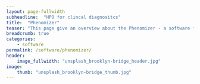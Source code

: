 ```yaml
---
layout: page-fullwidth
subheadline:  "HPO for clincal diagnositcs"
title:  "Phenomizer"
teaser: "This page give an overview about the Phenomizer - a software for clincal diagnostics using the HPO"
breadcrumb: true
categories:
    - software
permalink: /software/phenomizer/
header:
    image_fullwidth: "unsplash_brooklyn-bridge_header.jpg"
image:
    thumb: "unsplash_brooklyn-bridge_thumb.jpg"
---
```



